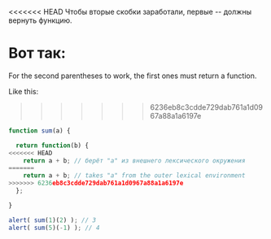<<<<<<< HEAD
Чтобы вторые скобки заработали, первые -- должны вернуть функцию.

Вот так:
=======
For the second parentheses to work, the first ones must return a function.

Like this:
>>>>>>> 6236eb8c3cdde729dab761a1d0967a88a1a6197e

```js run
function sum(a) {

  return function(b) {
<<<<<<< HEAD
    return a + b; // берёт "a" из внешнего лексического окружения
=======
    return a + b; // takes "a" from the outer lexical environment
>>>>>>> 6236eb8c3cdde729dab761a1d0967a88a1a6197e
  };

}

alert( sum(1)(2) ); // 3
alert( sum(5)(-1) ); // 4
```

